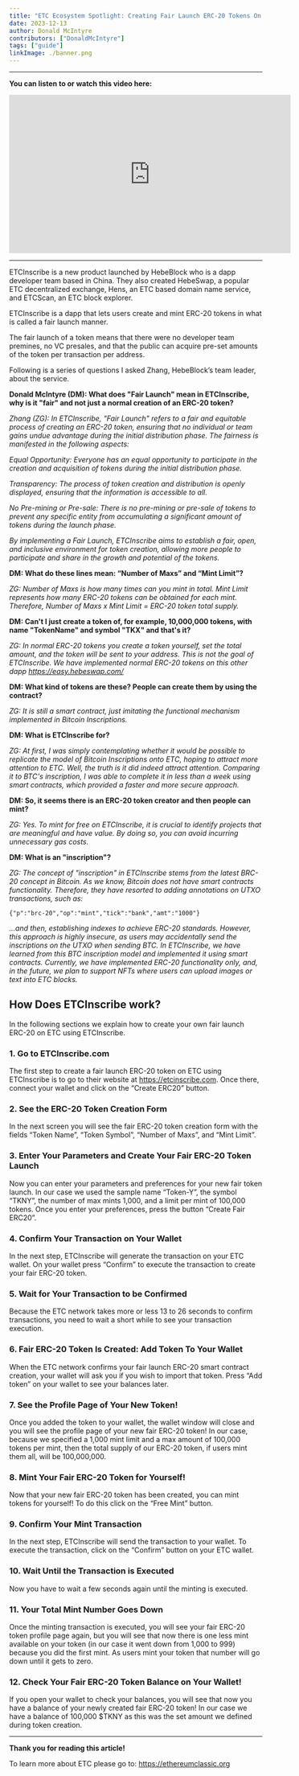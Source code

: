 ```yaml
---
title: "ETC Ecosystem Spotlight: Creating Fair Launch ERC-20 Tokens On ETCInscribe"
date: 2023-12-13
author: Donald McIntyre
contributors: ["DonaldMcIntyre"]
tags: ["guide"]
linkImage: ./banner.png
---
```


---
**You can listen to or watch this video here:**

<iframe width="560" height="315" src="https://www.youtube.com/embed/VozNYab5p3o?si=uvGAXecj0TIPzfLM" title="YouTube video player" frameborder="0" allow="accelerometer; autoplay; clipboard-write; encrypted-media; gyroscope; picture-in-picture; web-share" allowfullscreen></iframe>

---

ETCInscribe is a new product launched by HebeBlock who is a dapp developer team based in China. They also created HebeSwap, a popular ETC decentralized exchange, Hens, an ETC based domain name service, and ETCScan, an ETC block explorer.

ETCInscribe is a dapp that lets users create and mint ERC-20 tokens in what is called a fair launch manner.

The fair launch of a token means that there were no developer team premines, no VC presales, and that the public can acquire pre-set amounts of the token per transaction per address.

Following is a series of questions I asked Zhang, HebeBlock’s team leader, about the service.

**Donald McIntyre (DM): What does "Fair Launch" mean in ETCInscribe, why is it "fair" and not just a normal creation of an ERC-20 token?**

*Zhang (ZG): In ETCInscribe, "Fair Launch" refers to a fair and equitable process of creating an ERC-20 token, ensuring that no individual or team gains undue advantage during the initial distribution phase. The fairness is manifested in the following aspects:*

*Equal Opportunity: Everyone has an equal opportunity to participate in the creation and acquisition of tokens during the initial distribution phase.*

*Transparency: The process of token creation and distribution is openly displayed, ensuring that the information is accessible to all.*

*No Pre-mining or Pre-sale: There is no pre-mining or pre-sale of tokens to prevent any specific entity from accumulating a significant amount of tokens during the launch phase.*

*By implementing a Fair Launch, ETCInscribe aims to establish a fair, open, and inclusive environment for token creation, allowing more people to participate and share in the growth and potential of the tokens.*

**DM: What do these lines mean: “Number of Maxs” and “Mint Limit”?**

*ZG: Number of Maxs is how many times can you mint in total. Mint Limit represents how many ERC-20 tokens can be obtained for each mint. Therefore, Number of Maxs x Mint Limit = ERC-20 token total supply.*

**DM: Can't I just create a token of, for example, 10,000,000 tokens, with name "TokenName" and symbol "TKX" and that's it?**

*ZG: In normal ERC-20 tokens you create a token yourself, set the total amount, and the token will be sent to your address. This is not the goal of ETCInscribe. We have implemented normal ERC-20 tokens on this other dapp https://easy.hebeswap.com/*

**DM: What kind of tokens are these? People can create them by using the contract?**

*ZG: It is still a smart contract, just imitating the functional mechanism implemented in Bitcoin Inscriptions.*

**DM: What is ETCInscribe for?**

*ZG: At first, I was simply contemplating whether it would be possible to replicate the model of Bitcoin Inscriptions onto ETC, hoping to attract more attention to ETC. Well, the truth is it did indeed attract attention. Comparing it to BTC's inscription, I was able to complete it in less than a week using smart contracts, which provided a faster and more secure approach.*

**DM: So, it seems there is an ERC-20 token creator and then people can mint?**

*ZG: Yes. To mint for free on ETCInscribe, it is crucial to identify projects that are meaningful and have value. By doing so, you can avoid incurring unnecessary gas costs.*

**DM: What is an "inscription"?**

*ZG: The concept of "inscription" in ETCInscribe stems from the latest BRC-20 concept in Bitcoin. As we know, Bitcoin does not have smart contracts functionality. Therefore, they have resorted to adding annotations on UTXO transactions, such as:*
```
{"p":"brc-20","op":"mint","tick":"bank","amt":"1000"} 
```
*…and then, establishing indexes to achieve ERC-20 standards. However, this approach is highly insecure, as users may accidentally send the inscriptions on the UTXO when sending BTC. In ETCInscribe, we have learned from this BTC inscription model and implemented it using smart contracts. Currently, we have implemented ERC-20 functionality only, and, in the future, we plan to support NFTs where users can upload images or text into ETC blocks.*

## How Does ETCInscribe work?

In the following sections we explain how to create your own fair launch ERC-20 on ETC using ETCInscribe.

### 1. Go to ETCInscribe.com

The first step to create a fair launch ERC-20 token on ETC using ETCInscribe is to go to their website at https://etcinscribe.com. Once there, connect your wallet and click on the “Create ERC20” button.

### 2. See the ERC-20 Token Creation Form

In the next screen you will see the fair ERC-20 token creation form with the fields “Token Name”, “Token Symbol”, “Number of Maxs”, and “Mint Limit”.

### 3. Enter Your Parameters and Create Your Fair ERC-20 Token Launch

Now you can enter your parameters and preferences for your new fair token launch. In our case we used the sample name “Token-Y”, the symbol “TKNY”, the number of max mints 1,000, and a limit per mint of 100,000 tokens. Once you enter your preferences, press the button “Create Fair ERC20”.

### 4. Confirm Your Transaction on Your Wallet

In the next step, ETCInscribe will generate the transaction on your ETC wallet. On your wallet press “Confirm” to execute the transaction to create your fair ERC-20 token.

### 5. Wait for Your Transaction to be Confirmed

Because the ETC network takes more or less 13 to 26 seconds to confirm transactions, you need to wait a short while to see your transaction execution.

### 6. Fair ERC-20 Token Is Created: Add Token To Your Wallet

When the ETC network confirms your fair launch ERC-20 smart contract creation, your wallet will ask you if you wish to import that token. Press “Add token” on your wallet to see your balances later.

### 7. See the Profile Page of Your New Token!

Once you added the token to your wallet, the wallet window will close and you will see the profile page of your new fair ERC-20 token! In our case, because we specified a 1,000 mint limit and a max amount of 100,000 tokens per mint, then the total supply of our ERC-20 token, if users mint them all, will be 100,000,000.

### 8. Mint Your Fair ERC-20 Token for Yourself!

Now that your new fair ERC-20 token has been created, you can mint tokens for yourself! To do this click on the “Free Mint” button.

### 9. Confirm Your Mint Transaction 

In the next step, ETCInscribe will send the transaction to your wallet. To execute the transaction, click on the “Confirm” button on your ETC wallet.

### 10. Wait Until the Transaction is Executed

Now you have to wait a few seconds again until the minting is executed.

### 11. Your Total Mint Number Goes Down

Once the minting transaction is executed, you will see your fair ERC-20 token profile page again, but you will see that now there is one less mint available on your token (in our case it went down from 1,000 to 999) because you did the first mint. As users mint your token that number will go down until it gets to zero.

### 12. Check Your Fair ERC-20 Token Balance on Your Wallet!

If you open your wallet to check your balances, you will see that now you have a balance of your newly created fair ERC-20 token! In our case we have a balance of 100,000 $TKNY as this was the set amount we defined during token creation.

---

**Thank you for reading this article!**

To learn more about ETC please go to: https://ethereumclassic.org
